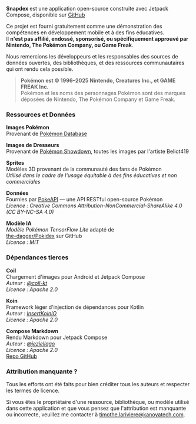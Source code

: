 **Snapdex** est une application open-source construite avec Jetpack Compose, disponible sur [GitHub](https://github.com/TimLariviere/Snapdex-Compose)

Ce projet est fourni gratuitement comme une démonstration des compétences en développement mobile et à des fins éducatives.  
Il **n'est pas affilié, endossé, sponsorisé, ou spécifiquement approuvé par Nintendo, The Pokémon Company, ou Game Freak**.

Nous remercions les développeurs et les responsables des sources de données ouvertes, des bibliothèques, et des ressources communautaires qui ont rendu cela possible.

> **Pokémon est © 1996–2025 Nintendo, Creatures Inc., et GAME FREAK Inc.**  
> Pokémon et les noms des personnages Pokémon sont des marques déposées de Nintendo, The Pokémon Company et Game Freak.

### Ressources et Données

**Images Pokémon**  
Provenant de [Pokémon Database](https://pokemondb.net/)

**Images de Dresseurs**  
Provenant de [Pokémon Showdown](https://play.pokemonshowdown.com/sprites/trainers/), toutes les images par l'artiste Beliot419

**Sprites**  
Modèles 3D provenant de la communauté des fans de Pokémon  
_Utilisé dans le cadre de l'usage équitable à des fins éducatives et non commerciales_

**Données**  
Fournies par [PokeAPI](https://pokeapi.co/) — une API RESTful open-source Pokémon  
_Licence : Creative Commons Attribution-NonCommercial-ShareAlike 4.0 (CC BY-NC-SA 4.0)_

**Modèle IA**  
_Modèle Pokémon TensorFlow Lite_ adapté de  
[the-dagger/Pokidex](https://github.com/the-dagger/pokidex) sur GitHub  
_Licence : MIT_

### Dépendances tierces

**Coil**  
Chargement d'images pour Android et Jetpack Compose  
_Auteur : [@coil-kt](https://github.com/coil-kt/coil)_  
_Licence : Apache 2.0_

**Koin**  
Framework léger d'injection de dépendances pour Kotlin  
_Auteur : [InsertKoinIO](https://insert-koin.io/)_  
_Licence : Apache 2.0_

**Compose Markdown**  
Rendu Markdown pour Jetpack Compose  
_Auteur : [@jeziellago](https://github.com/jeziellago/compose-markdown)_  
_Licence : Apache 2.0_  
[Repo GitHub](https://github.com/jeziellago/compose-markdown)

### Attribution manquante ?

Tous les efforts ont été faits pour bien créditer tous les auteurs et respecter les termes de licence.

Si vous êtes le propriétaire d'une ressource, bibliothèque, ou modèle utilisé dans cette application et que vous pensez que l'attribution est manquante ou incorrecte, veuillez me contacter à [timothe.lariviere@kanoyatech.com](mailto:timothe.lariviere@kanoyatech.com).